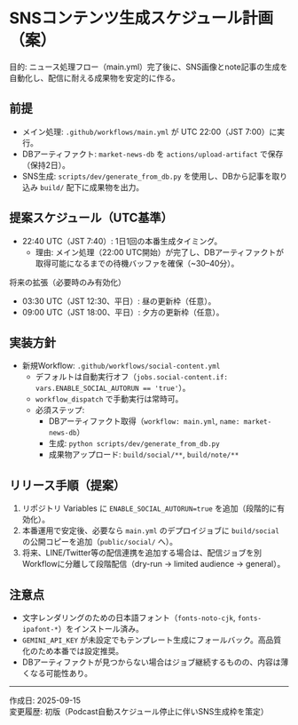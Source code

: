 # SNSコンテンツ生成スケジュール計画（案）

目的: ニュース処理フロー（main.yml）完了後に、SNS画像とnote記事の生成を自動化し、配信に耐える成果物を安定的に作る。

## 前提
- メイン処理: `.github/workflows/main.yml` が UTC 22:00（JST 7:00）に実行。
- DBアーティファクト: `market-news-db` を `actions/upload-artifact` で保存（保持2日）。
- SNS生成: `scripts/dev/generate_from_db.py` を使用し、DBから記事を取り込み `build/` 配下に成果物を出力。

## 提案スケジュール（UTC基準）
- 22:40 UTC（JST 7:40）: 1日1回の本番生成タイミング。
  - 理由: メイン処理（22:00 UTC開始）が完了し、DBアーティファクトが取得可能になるまでの待機バッファを確保（~30–40分）。

将来の拡張（必要時のみ有効化）
- 03:30 UTC（JST 12:30、平日）: 昼の更新枠（任意）。
- 09:00 UTC（JST 18:00、平日）: 夕方の更新枠（任意）。

## 実装方針
- 新規Workflow: `.github/workflows/social-content.yml`
  - デフォルトは自動実行オフ（`jobs.social-content.if: vars.ENABLE_SOCIAL_AUTORUN == 'true'`）。
  - `workflow_dispatch` で手動実行は常時可。
  - 必須ステップ:
    - DBアーティファクト取得（`workflow: main.yml`, `name: market-news-db`）
    - 生成: `python scripts/dev/generate_from_db.py`
    - 成果物アップロード: `build/social/**`, `build/note/**`

## リリース手順（提案）
1. リポジトリ Variables に `ENABLE_SOCIAL_AUTORUN=true` を追加（段階的に有効化）。
2. 本番運用で安定後、必要なら `main.yml` のデプロイジョブに `build/social` の公開コピーを追加（`public/social/` へ）。
3. 将来、LINE/Twitter等の配信連携を追加する場合は、配信ジョブを別Workflowに分離して段階配信（dry-run → limited audience → general）。

## 注意点
- 文字レンダリングのための日本語フォント（`fonts-noto-cjk`, `fonts-ipafont-*`）をインストール済み。
- `GEMINI_API_KEY` が未設定でもテンプレート生成にフォールバック。高品質化のため本番では設定推奨。
- DBアーティファクトが見つからない場合はジョブ継続するものの、内容は薄くなる可能性あり。

---
作成日: 2025-09-15  
変更履歴: 初版（Podcast自動スケジュール停止に伴いSNS生成枠を策定）

